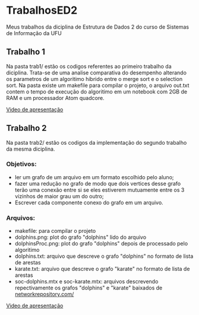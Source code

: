 # TrabalhosED2
Meus trabalhos da diciplina de Estrutura de Dados 2 do curso de Sistemas de Informação da UFU

## Trabalho 1
Na pasta trab1/ estão os codigos referentes ao primeiro trabalho da diciplina.
Trata-se de uma analise comparativa do desempenho alterando os parametros de um algoritimo hibrido entre o merge sort e o selection sort.
Na pasta existe um makefile para compilar o projeto, o arquivo out.txt contem o tempo de execução do algoritimo em um notebook com 2GB de RAM e um processador Atom quadcore.

<a href="https://youtu.be/jTspAuNkBbA">Video de apresentação</a>

## Trabalho 2

Na pasta trab2/ estão os codigos da implementação do segundo trabalho da mesma diciplina.
### Objetivos: 
- ler um grafo de um arquivo em um formato escolhido pelo aluno;
- fazer uma redução no grafo de modo que dois vertices desse grafo terão uma conexão entre si se eles estiverem mutuamente entre os 3 vizinhos de maior grau um do outro;
- Escrever cada componente conexo do grafo em um arquivo.
### Arquivos:
- makefile: para compilar o projeto
- dolphins.png: plot do grafo "dolphins" lido do arquivo
- dolphinsProc.png: plot do grafo "dolphins" depois de processado pelo algoritimo
- dolphins.txt: arquivo que descreve o grafo "dolphins" no formato de lista de arestas
- karate.txt: arquivo que descreve o grafo "karate" no formato de lista de arestas
- soc-dolphins.mtx e soc-karate.mtx: arquivos descrevendo repectivamente os grafos "dolphins" e "karate" baixados de <a href="networkrepository.com/">networkrepository.com/</a>

<a href="https://youtu.be/JnGpOM-5T68">Video de apresentação</a>
